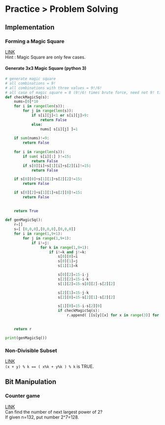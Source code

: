 # Practice > Problem Solving
## Implementation
### Forming a Magic Square
[LINK](https://www.hackerrank.com/challenges/magic-square-forming)  
Hint : Magic Square are only few cases.
#### Generate 3x3 Magic Square (python 3)
```py
# generate magic square
# all combinations = 9!
# all combinations with three values = 9!/6!
# all case of magic square = 8 (9!/6! times brute force, need not 9! times)
def checkMagicSq(s):
    nums=[0]*10
    for i in range(len(s)):
        for j in range(len(s)):
            if s[i][j]<1 or s[i][j]>9:
                return False
            else:
                nums[ s[i][j] ]=1
    
    if sum(nums)!=9:
        return False
    
    for i in range(len(s)):
        if sum( s[i][:] )!=15:
            return False
        if s[0][i]+s[1][i]+s[2][i]!=15:
            return False

    if s[0][0]+s[1][1]+s[2][2]!=15:
        return False

    if s[0][2]+s[1][1]+s[2][0]!=15:
        return False
        
        
    return True
    
def genMagicSq():    
    r=[]
    s=[ [0,0,0],[0,0,0],[0,0,0]]
    for i in range(1,9+1):
        for j in range(1,9+1):
            if i!=j:
                for k in range(1,9+1):
                    if i!=k and j!=k:
                        s[0][0]=i
                        s[0][1]=j
                        s[1][1]=k

                        s[0][2]=15-i-j
                        s[2][2]=15-i-k
                        s[1][2]=15-s[0][2]-s[2][2]

                        s[2][1]=15-j-k
                        s[2][0]=15-s[2][1]-s[2][2]

                        s[1][0]=15-i-s[2][0]
                        if checkMagicSq(s):
                            r.append( [[s[y][x] for x in range(3)] for y in range(3) ] )
                            
    
    return r

print(genMagicSq())
```

### Non-Divisible Subset  
[LINK](https://www.hackerrank.com/challenges/non-divisible-subset/problem)  
`(x + y) % k == ( x%k + y%k ) % k` is TRUE.  

## Bit Manipulation
### Counter game
[LINK](https://www.hackerrank.com/challenges/counter-game)  
Can find the number of next largest power of 2?  
If given n=132, put number 2^7=128.  
